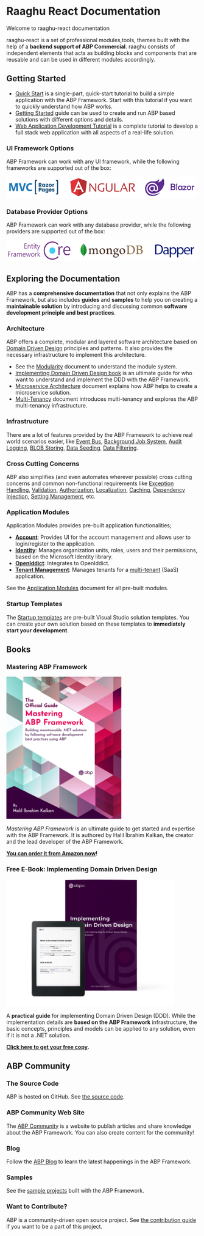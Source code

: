 # Raaghu React Documentation

Welcome to raaghu-react documentation

raaghu-react is a set of professional modules,tools, themes built with the help of a **backend support of ABP Commercial**. raaghu consists of independent elements that acts as building blocks and components that are reusable and can be used in different modules accordingly.

## Getting Started

* [Quick Start](Tutorials/Todo/Overall.md) is a single-part, quick-start tutorial to build a simple application with the ABP Framework. Start with this tutorial if you want to quickly understand how ABP works.
* [Getting Started](Getting-Started.md) guide can be used to create and run ABP based solutions with different options and details.
* [Web Application Development Tutorial](Tutorials/Part-1.md) is a complete tutorial to develop a full stack web application with all aspects of a real-life solution.

### UI Framework Options

ABP Framework can work with any UI framework, while the following frameworks are supported out of the box:

<img width="500" height="56" src="images/ui-options.png" alt="ui options">

### Database Provider Options

ABP Framework can work with any database provider, while the following providers are supported out of the box:

<img width="500" height="56" src="images/db-options.png" alt="ABP Database Providers" />

## Exploring the Documentation

ABP has a **comprehensive documentation** that not only explains the ABP Framework, but also includes **guides** and **samples** to help you on creating a **maintainable solution** by introducing and discussing common **software development principle and best practices**.

### Architecture

ABP offers a complete, modular and layered software architecture based on [Domain Driven Design](Domain-Driven-Design.md) principles and patterns. It also provides the necessary infrastructure to implement this architecture.

* See the [Modularity](Module-Development-Basics.md) document to understand the module system.
* [Implementing Domain Driven Design book](https://abp.io/books/implementing-domain-driven-design?ref=doc) is an ultimate guide for who want to understand and implement the DDD with the ABP Framework.
* [Microservice Architecture](Microservice-Architecture.md) document explains how ABP helps to create a microservice solution.
* [Multi-Tenancy](Multi-Tenancy.md) document introduces multi-tenancy and explores the ABP multi-tenancy infrastructure.

### Infrastructure

There are a lot of features provided by the ABP Framework to achieve real world scenarios easier, like [Event Bus](Event-Bus.md), [Background Job System](Background-Jobs.md), [Audit Logging](Audit-Logging.md), [BLOB Storing](Blob-Storing.md), [Data Seeding](Data-Seeding.md), [Data Filtering](Data-Filtering.md).

### Cross Cutting Concerns

ABP also simplifies (and even automates wherever possible) cross cutting concerns and common non-functional requirements like [Exception Handling](Exception-Handling.md), [Validation](Validation.md), [Authorization](Authorization.md), [Localization](Localization.md), [Caching](Caching.md), [Dependency Injection](Dependency-Injection.md), [Setting Management](Settings.md), etc. 

### Application Modules

Application Modules provides pre-built application functionalities;

* [**Account**](Modules/Account.md): Provides UI for the account management and allows user to login/register to the application.
* **[Identity](Modules/Identity.md)**: Manages organization units, roles, users and their permissions, based on the Microsoft Identity library.
* [**OpenIddict**](Modules/OpenIddict.md): Integrates to OpenIddict.
* [**Tenant Management**](Modules/Tenant-Management.md): Manages tenants for a [multi-tenant](Multi-Tenancy.md) (SaaS) application.

See the [Application Modules](Modules/Index.md) document for all pre-built modules.

### Startup Templates

The [Startup templates](Startup-Templates/Index.md) are pre-built Visual Studio solution templates. You can create your own solution based on these templates to **immediately start your development**.

## Books

### Mastering ABP Framework

<img width="302" height="372" src="images/abp-book.png" alt="Mastering ABP Framework - Halil İbrahim Kalkan" />

*Mastering ABP Framework* is an ultimate guide to get started and expertise with the ABP Framework. It is authored by Halil İbrahim Kalkan, the creator and the lead developer of the ABP Framework.

**[You can order it from Amazon now](https://www.amazon.com/Mastering-ABP-Framework-maintainable-implementing-dp-1801079242/dp/1801079242)!**

### Free E-Book: Implementing Domain Driven Design

<img width="441" height="331" src="images/implementing-domain-driven-design-book.png" alt="Implementing Domain Driven Design">

A **practical guide** for implementing Domain Driven Design (DDD). While the implementation details are **based on the ABP Framework** infrastructure, the basic concepts, principles and models can be applied to any solution, even if it is not a .NET solution.

**[Click here to get your free copy](https://abp.io/books/implementing-domain-driven-design?ref=doc).**

## ABP Community

### The Source Code

ABP is hosted on GitHub. See [the source code](https://github.com/abpframework).

### ABP Community Web Site

The [ABP Community](https://community.abp.io/) is a website to publish articles and share knowledge about the ABP Framework. You can also create content for the community!

### Blog

Follow the [ABP Blog](https://blog.abp.io/) to learn the latest happenings in the ABP Framework.

### Samples

See the [sample projects](Samples/Index.md) built with the ABP Framework.

### Want to Contribute?

ABP is a community-driven open source project. See [the contribution guide](Contribution/Index.md) if you want to be a part of this project.
